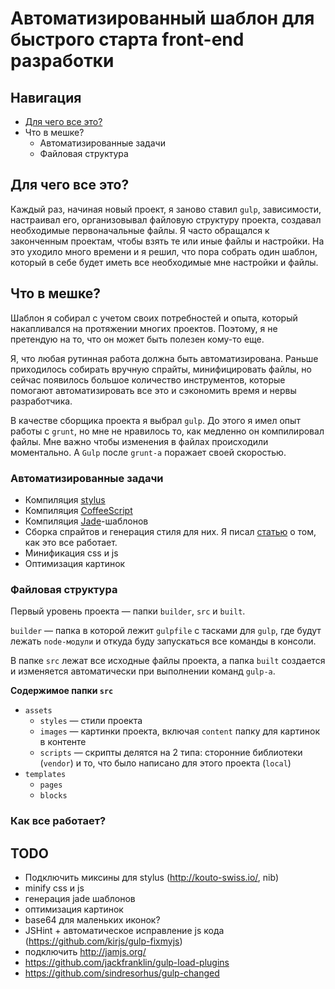 Автоматизированный шаблон для быстрого старта front-end разработки
====================

## Навигация
* [Для чего все это?](#Для-чего-все-это)
* Что в мешке?
    * Автоматизированные задачи
    * Файловая структура

## Для чего все это?
Каждый раз, начиная новый проект, я заново ставил `gulp`, зависимости, настраивал его, организовывал файловую структуру проекта, создавал необходимые первоначальные файлы. Я часто обращался к законченным проектам, чтобы взять те или иные файлы и настройки.
На это уходило много времени и я решил, что пора собрать один шаблон, который в себе будет иметь все необходимые мне настройки и файлы.

## Что в мешке?

Шаблон я собирал с учетом своих потребностей и опыта, который накапливался на протяжении многих проектов. Поэтому, я не претендую на то, что он может быть полезен кому-то еще.

Я, что любая рутинная работа должна быть автоматизирована. Раньше приходилось собирать вручную спрайты, минифицировать файлы, но сейчас появилось большое количество инструментов, которые помогают автоматизировать все это и сэкономить время и нервы разработчика.

В качестве сборщика проекта я выбрал `gulp`.
До этого я имел опыт работы с `grunt`, но мне не нравилось то, как медленно он компилировал файлы. Мне важно чтобы изменения в файлах происходили моментально.
А `Gulp` после `grunt-a` поражает своей скоростью.

### Автоматизированные задачи
- Компиляция [stylus](http://learnboost.github.io/stylus/)
- Компиляция [CoffeeScript](http://coffeescript.org/)
- Компиляция [Jade](http://jade-lang.com/)-шаблонов
- Сборка спрайтов и генерация стиля для них. Я писал [статью](http://habrahabr.ru/post/227945/) о том, как это все работает.
- Минификация css и js
- Оптимизация картинок


### Файловая структура
Первый уровень проекта — папки `builder`, `src` и `built`.

`builder` — папка в которой лежит `gulpfile` с тасками для `gulp`, где будут лежать `node-модули` и откуда буду запускаться все команды в консоли.

В папке `src` лежат все исходные файлы проекта, а папка `built` создается и изменяется автоматически при выполнении команд `gulp-а`.

**Содержимое папки `src`**
- `assets`
    + `styles` — стили проекта
    + `images` — картинки проекта, включая `content` папку для картинок в контенте
    + `scripts` — скрипты делятся на 2 типа: сторонние библиотеки (`vendor`) и то, что было написано для этого проекта (`local`)
- `templates`
    + `pages`
    + `blocks`

### Как все работает?


## TODO
* Подключить миксины для stylus (http://kouto-swiss.io/, nib)
* minify css и js
* генерация jade шаблонов
* оптимизация картинок
* base64 для маленьких иконок?
* JSHint + автоматическое исправление js кода (https://github.com/kirjs/gulp-fixmyjs)
* подключить http://jamjs.org/
* https://github.com/jackfranklin/gulp-load-plugins
* https://github.com/sindresorhus/gulp-changed
